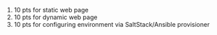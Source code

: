 1. 10 pts for static web page
2. 10 pts for dynamic web page
3. 10 pts for configuring environment via SaltStack/Ansible provisioner
